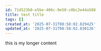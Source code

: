 ```yaml
---
id: 71d523b0-e5be-406c-9e50-c0bc2e44a588
title: test title
tags: []
created_at: '2025-07-31T08:58:02.829425'
updated_at: '2025-07-31T08:58:02.830126'
---
```

this is my longer content